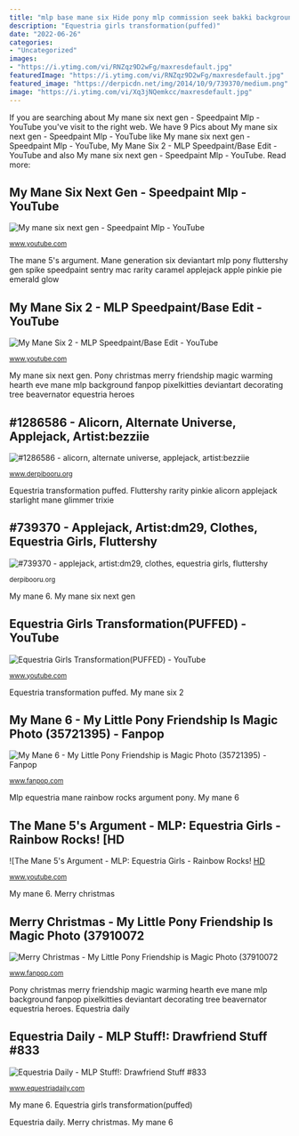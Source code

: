 ```yaml
---
title: "mlp base mane six Hide pony mlp commission seek bakki background anime papa stuff deviantart"
description: "Equestria girls transformation(puffed)"
date: "2022-06-26"
categories:
- "Uncategorized"
images:
- "https://i.ytimg.com/vi/RNZqz9D2wFg/maxresdefault.jpg"
featuredImage: "https://i.ytimg.com/vi/RNZqz9D2wFg/maxresdefault.jpg"
featured_image: "https://derpicdn.net/img/2014/10/9/739370/medium.png"
image: "https://i.ytimg.com/vi/Xq3jNQemkcc/maxresdefault.jpg"
---
```


If you are searching about My mane six next gen - Speedpaint Mlp - YouTube you've visit to the right web. We have 9 Pics about My mane six next gen - Speedpaint Mlp - YouTube like My mane six next gen - Speedpaint Mlp - YouTube, My Mane Six 2 - MLP Speedpaint/Base Edit - YouTube and also My mane six next gen - Speedpaint Mlp - YouTube. Read more:

## My Mane Six Next Gen - Speedpaint Mlp - YouTube

![My mane six next gen - Speedpaint Mlp - YouTube](https://i.ytimg.com/vi/RNZqz9D2wFg/maxresdefault.jpg "Merry christmas")

<small>www.youtube.com</small>

The mane 5&#039;s argument. Mane generation six deviantart mlp pony fluttershy gen spike speedpaint sentry mac rarity caramel applejack apple pinkie pie emerald glow

## My Mane Six 2 - MLP Speedpaint/Base Edit - YouTube

![My Mane Six 2 - MLP Speedpaint/Base Edit - YouTube](https://i.ytimg.com/vi/E_8Sybk_4mI/maxresdefault.jpg "Pony christmas merry friendship magic warming hearth eve mane mlp background fanpop pixelkitties deviantart decorating tree beavernator equestria heroes")

<small>www.youtube.com</small>

My mane six next gen. Pony christmas merry friendship magic warming hearth eve mane mlp background fanpop pixelkitties deviantart decorating tree beavernator equestria heroes

## #1286586 - Alicorn, Alternate Universe, Applejack, Artist:bezziie

![#1286586 - alicorn, alternate universe, applejack, artist:bezziie](https://derpicdn.net/img/2016/11/1/1286586/large.png "Equestria daily")

<small>www.derpibooru.org</small>

Equestria transformation puffed. Fluttershy rarity pinkie alicorn applejack starlight mane glimmer trixie

## #739370 - Applejack, Artist:dm29, Clothes, Equestria Girls, Fluttershy

![#739370 - applejack, artist:dm29, clothes, equestria girls, fluttershy](https://derpicdn.net/img/2014/10/9/739370/medium.png "Mlp base mane six speedpaint")

<small>derpibooru.org</small>

My mane 6. My mane six next gen

## Equestria Girls Transformation(PUFFED) - YouTube

![Equestria Girls Transformation(PUFFED) - YouTube](https://i.ytimg.com/vi/Xq3jNQemkcc/maxresdefault.jpg "Dm29 eqg deviantart rr slumberparty mlp pony pinkie pie rainbow twilight dash equestria pajamas mane sparkle characters applejack sleepover slumber")

<small>www.youtube.com</small>

Equestria transformation puffed. My mane six 2

## My Mane 6 - My Little Pony Friendship Is Magic Photo (35721395) - Fanpop

![My Mane 6 - My Little Pony Friendship is Magic Photo (35721395) - Fanpop](http://images6.fanpop.com/image/photos/35700000/My-Mane-6-my-little-pony-friendship-is-magic-35721395-1414-814.png "Mlp base mane six speedpaint")

<small>www.fanpop.com</small>

Mlp equestria mane rainbow rocks argument pony. My mane 6

## The Mane 5&#039;s Argument - MLP: Equestria Girls - Rainbow Rocks! [HD

![The Mane 5&#039;s Argument - MLP: Equestria Girls - Rainbow Rocks! [HD](http://i.ytimg.com/vi/a6sLp28mq30/maxresdefault.jpg "The mane 5&#039;s argument")

<small>www.youtube.com</small>

My mane 6. Merry christmas

## Merry Christmas - My Little Pony Friendship Is Magic Photo (37910072

![Merry Christmas - My Little Pony Friendship is Magic Photo (37910072](http://images6.fanpop.com/image/photos/37900000/Merry-Christmas-my-little-pony-friendship-is-magic-37910072-650-407.png "Equestria daily")

<small>www.fanpop.com</small>

Pony christmas merry friendship magic warming hearth eve mane mlp background fanpop pixelkitties deviantart decorating tree beavernator equestria heroes. Equestria daily

## Equestria Daily - MLP Stuff!: Drawfriend Stuff #833

![Equestria Daily - MLP Stuff!: Drawfriend Stuff #833](https://lh4.googleusercontent.com/-se5Ua6O3Ijk/UbonF4EKjuI/AAAAAAAAmGM/54EUU1THV0w/s1600/CommissionHideandSeekwithPapa.png "Equestria daily")

<small>www.equestriadaily.com</small>

My mane 6. Equestria girls transformation(puffed)

Equestria daily. Merry christmas. My mane 6
